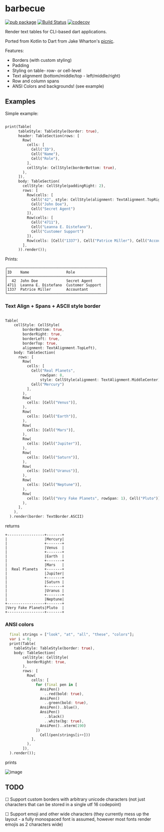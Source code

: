 # barbecue


[![pub package](https://img.shields.io/pub/v/barbecue.svg?label=barbecue)](https://pub.dartlang.org/packages/barbecue)
[![Build Status](https://github.com/knaeckeKami/barbecue/workflows/Build/badge.svg)](https://github.com/knaeckeKami/barbecue/actions)
[![codecov](https://codecov.io/gh/knaeckeKami/barbecue/branch/master/graph/badge.svg)](https://codecov.io/gh/knaeckeKami/barbecue)

Render text tables for CLI-based dart applications.

Ported from Kotlin to Dart from Jake Wharton's [picnic](https://github.com/JakeWharton/picnic).

Features:

 - Borders (with custom styling)
 - Padding
 - Styling on table- row- or cell-level
 - Text alignment (bottom/middle/top - left/middle/right)
 - Row and column spans
 - ANSI Colors and backgrounds! (see example)
 
## Examples

Simple example:

```dart

print(Table(
      tableStyle: TableStyle(border: true),
      header: TableSection(rows: [
        Row(
          cells: [
            Cell("ID"),
            Cell("Name"),
            Cell("Role"),
          ],
          cellStyle: CellStyle(borderBottom: true),
        ),
      ]),
      body: TableSection(
        cellStyle: CellStyle(paddingRight: 2),
        rows: [
          Row(cells: [
            Cell("42", style: CellStyle(alignment: TextAlignment.TopRight)),
            Cell("John Doe"),
            Cell("Secret Agent")
          ]),
          Row(cells: [
            Cell("4711"),
            Cell("Leanna E. Distefano"),
            Cell("Customer Support")
          ]),
          Row(cells: [Cell("1337"), Cell("Patrice Miller"), Cell("Accountant")])
        ],
      )).render());
```

Prints:

```
┌─────────────────────────────────────────────┐
│ID    Name                 Role              │
├─────────────────────────────────────────────┤
│  42  John Doe             Secret Agent      │
│4711  Leanna E. Distefano  Customer Support  │
│1337  Patrice Miller       Accountant        │
└─────────────────────────────────────────────┘
```

### Text Align + Spans + ASCII style border

```dart

Table(
    cellStyle: CellStyle(
        borderBottom: true,
        borderRight: true,
        borderLeft: true,
        borderTop: true,
        alignment: TextAlignment.TopLeft),
    body: TableSection(
      rows: [
        Row(
          cells: [
            Cell("Real Planets",
                rowSpan: 8,
                style: CellStyle(alignment: TextAlignment.MiddleCenter)),
            Cell("Mercury")
          ],
        ),
        Row(
          cells: [Cell("Venus")],
        ),
        Row(
          cells: [Cell("Earth")],
        ),
        Row(
          cells: [Cell("Mars")],
        ),
        Row(
          cells: [Cell("Jupiter")],
        ),
        Row(
          cells: [Cell("Saturn")],
        ),
        Row(
          cells: [Cell("Uranus")],
        ),
        Row(
          cells: [Cell("Neptune")],
        ),
        Row(
          cells: [Cell("Very Fake Planets", rowSpan: 1), Cell("Pluto")],
        ),
      ],
    ),
  ).render(border: TextBorder.ASCII)

```

returns

```
+-----------------+-------+
|                 |Mercury|
|                 +-------+
|                 |Venus  |
|                 +-------+
|                 |Earth  |
|                 +-------+
|                 |Mars   |
|  Real Planets   +-------+
|                 |Jupiter|
|                 +-------+
|                 |Saturn |
|                 +-------+
|                 |Uranus |
|                 +-------+
|                 |Neptune|
+-----------------+-------+
|Very Fake Planets|Pluto  |
+-----------------+-------+

```

### ANSI colors


```dart
  final strings = ["look", "at", "all", "these", "colors"];
  var i = 0;
  print(Table(
    tableStyle: TableStyle(border: true),
    body: TableSection(
        cellStyle: CellStyle(
          borderRight: true,
        ),
        rows: [
          Row(
            cells: [
              for (final pen in [
                AnsiPen()
                  ..red(bold: true),
                AnsiPen()
                  ..green(bold: true),
                AnsiPen()..blue(),
                AnsiPen()
                  ..black()
                  ..white(bg: true),
                AnsiPen()..xterm(190)
              ])
                Cell(pen(strings[i++]))
            ],
          ),
        ]),
  ).render());


```
prints 

![image](https://i.imgur.com/1HYQdbV.png)


## TODO

☐ Support custom borders with arbitrary unicode characters (not just characters that can be stored in a single utf 16 codepoint) 

☐ Support emoji and other wide characters (they currently mess up the layout - a fully monospaced font is assumed, however most fonts render emojis as 2 characters wide) 
